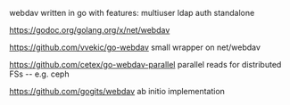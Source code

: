 webdav written in go with features:
	multiuser
	ldap auth
	standalone


https://godoc.org/golang.org/x/net/webdav 

https://github.com/vvekic/go-webdav 
	small wrapper on net/webdav

https://github.com/cetex/go-webdav-parallel
	parallel reads for distributed FSs -- e.g. ceph

https://github.com/gogits/webdav
	ab initio implementation


